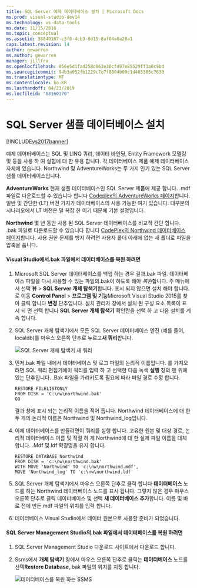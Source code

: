 ```yaml
---
title: SQL Server 예제 데이터베이스 설치 | Microsoft Docs
ms.prod: visual-studio-dev14
ms.technology: vs-data-tools
ms.date: 11/15/2016
ms.topic: conceptual
ms.assetid: 38840167-c3f8-4cb3-8d15-8af04a0a20a1
caps.latest.revision: 14
author: gewarren
ms.author: gewarren
manager: jillfra
ms.openlocfilehash: 056e5d1fad258d063e30cfd97e85529ff3a0c9bd
ms.sourcegitcommit: 94b3a052fb1229c7e7f8804b09c1d403385c7630
ms.translationtype: MT
ms.contentlocale: ko-KR
ms.lasthandoff: 04/23/2019
ms.locfileid: "68160170"
---
```

# <a name="install-sql-server-sample-databases"></a>SQL Server 샘플 데이터베이스 설치
[!INCLUDE[vs2017banner](../includes/vs2017banner.md)]

예제 데이터베이스는 SQL 및 LINQ 쿼리, 데이터 바인딩, Entity Framework 모델링 및 등을 사용 하 여 실험에 대 한 유용 합니다.  각 데이터베이스 제품 예제 데이터베이스 자체에 있습니다. Northwind 및 AdventureWorks는 두 가지 인기 있는 SQL Server 샘플 데이터베이스입니다.  
  
 **AdventureWorks** 현재 샘플 데이터베이스인 SQL Server 제품에 제공 합니다. .mdf 파일로 다운로드할 수 있습니다 합니다 [Codeplex의 AdventureWorks 페이지](http://msftdbprodsamples.codeplex.com/)합니다. 일반 및 간단한 (LT) 버전 가지가 데이터베이스의 사용 가능한 여기 있습니다. 대부분의 시나리오에서 LT 버전은 덜 복잡 한 이기 때문에 기본 설정입니다.  
  
 **Northwind** 몇 년 동안 사용 된 SQL Server 데이터베이스를 비교적 간단 합니다. .bak 파일로 다운로드할 수 있습니다 합니다 [CodePlex의 Northwind 데이터베이스 페이지](https://northwinddatabase.codeplex.com/)합니다. 사용 권한 문제를 방지 하려면 사용자 폴더 아래에 없는 새 폴더로 파일을 압축을 풉니다.  
  
#### <a name="to-restore-a-database-from-a-bak-file-in-visual-studio"></a>Visual Studio에서.bak 파일에서 데이터베이스를 복원 하려면  
  
1. Microsoft SQL Server 데이터베이스를 백업 하는 경우 결과.bak 파일. 데이터베이스 파일을 다시 사용할 수 있는 파일의.bak이 하도록 해야 *복원*합니다. 주 메뉴에서 선택 **뷰** > **SQL Server 개체 탐색기**합니다. 표시 되지 않으면 설치 해야 합니다. 로 이동 **Control Panel** > **프로그램 및 기능**Microsoft Visual Studio 2015를 찾아 클릭 합니다 **변경** 단추입니다. 설치 관리자 창에서 설치 된 구성 요소 목록이 표시 되 면 선택 합니다 **SQL Server 개체 탐색기** 확인란을 선택 하 고 다음 설치를 계속 합니다.  
  
2. SQL Server 개체 탐색기에서 모든 SQL Server 데이터베이스 엔진 (예를 들어, localdb)를 마우스 오른쪽 단추로 누르고**새 쿼리**합니다.  
  
     ![SQL Server 개체 탐색기 새 쿼리](../data-tools/media/raddata-sql-server-object-explorer-new-query.png "raddata SQL Server 개체 탐색기 새 쿼리")  
  
3. 먼저.bak 파일 내에서 데이터베이스 및 로그 파일의 논리적 이름입니다. 를 가져오려면 SQL 쿼리 편집기에이 쿼리를 입력 하 고 선택한 다음 녹색 **실행** 창의 맨 위에 있는 단추입니다. .Bak 파일을 가리키도록 필요에 따라 파일 경로 수정 합니다.  
  
    ```  
    RESTORE FILELISTONLY  
    FROM DISK = 'C:\nw\northwind.bak'  
    GO  
    ```  
  
     결과 창에 표시 되는 논리적 이름을 적어 둡니다.  Northwind 데이터베이스에 대 한 두 개의 논리적 이름은 Northwind 및 Northwind_log입니다.  
  
4. 이제 데이터베이스를 만들려면이 쿼리를 실행 합니다. 고유한 원본 및 대상 경로, 논리적 데이터베이스 이름 및 적절 하 게 Northwind에 대 한 실제 파일 이름을 대체 합니다. .Mdf 및.ldf 확장명을 유지 합니다.  
  
    ```  
    RESTORE DATABASE Northwind  
    FROM DISK = 'c:\nw\northwind.bak'  
    WITH MOVE 'Northwind' TO 'c:\nw\northwind.mdf',  
    MOVE 'Northwind_log' TO 'c:\nw\northwind.ldf'  
    ```  
  
5. SQL Server 개체 탐색기에서 마우스 오른쪽 단추로 클릭 합니다 **데이터베이스** 노드를 하는 Northwind 데이터베이스 노드를 표시 됩니다. 그렇지 않은 경우 마우스 오른쪽 단추로 클릭 데이터베이스 및 선택 **새 데이터베이스 추가**합니다. 이름 및 바로 전에 만든.mdf 파일의 위치를 입력 합니다.  
  
6. 데이터베이스 Visual Studio에서 데이터 원본으로 사용할 준비가 되었습니다.  
  
#### <a name="to-restore-a-database-from-a-bak-file-in-sql-server-management-studio"></a>SQL Server Management Studio의.bak 파일에서 데이터베이스를 복원 하려면  
  
1. SQL Server Management Studio 다운로드 사이트에서 다운로드 합니다.  
  
2. Ssms에서 **개체 탐색기** 창에서 마우스 오른쪽 단추로 클릭는 **데이터베이스** 노드를 선택**Restore Database**,.bak 파일의 위치를 지정 합니다.  
  
     ![데이터베이스를 복원 하는 SSMS](../data-tools/media/raddata-ssms-restore-database.png "raddata 데이터베이스를 복원 하는 SSMS")
